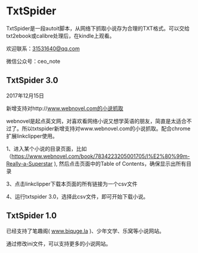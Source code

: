 # TxtSpider

TxtSpider是一段autoit脚本，从网络下抓取小说存为合理的TXT格式。可以交给txt2ebook或calibre处理后，在kindle上观看。

欢迎联系：31531640@qq.com 

微信公众号：ceo_note



## TxtSpider 3.0

2017年12月15日 

新增支持对http://www.webnovel.com的小说抓取

webnovel是起点英文网，对喜欢看网络小说又想学英语的朋友，简直是太适合不过了。所以txtspider新增支持对www.webnovel.com的小说抓取。配合chrome扩展linkclipper使用。

1、进入某个小说的目录页面，比如（https://www.webnovel.com/book/7834223205001705/I%E2%80%99m-Really-a-Superstar ), 然后点击页面中的Table of Contents，确保显示出所有目录

3、点击linkclipper下载本页面的所有链接为一个csv文件

4、运行txtspider 3.0，选择此csv文件，即可开始下载小说。




## TxtSpider 1.0

已经支持了笔趣阁( www.biquge.la )、少年文学、乐窝等小说网站。

通过修改ini文件，可以支持更多的小说网站。



